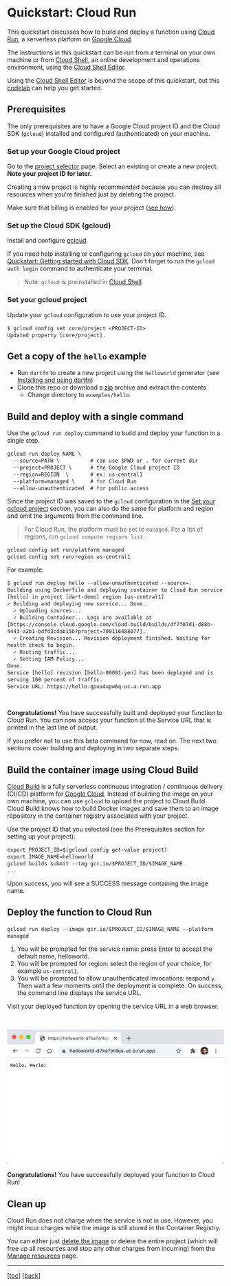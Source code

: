 # Quickstart: Cloud Run

This quickstart discusses how to build and deploy a function using
[Cloud Run], a serverless platform on [Google Cloud].

The instructions in this quickstart can be run from a terminal on your own
machine or from [Cloud Shell], an online development and operations environment,
using the [Cloud Shell Editor].

Using the [Cloud Shell Editor] is beyond the scope of this quickstart, but
this [codelab] can help you get started.

## Prerequisites

The only prerequisites are to have a Google Cloud project ID and the Cloud
SDK (`gcloud`) installed and configured (authenticated) on your machine.

### Set up your Google Cloud project

Go to the [project selector] page. Select an existing or create a new
project. **Note your project ID for later.**

Creating a new project is highly recommended because you can destroy all
resources when you're finished just by deleting the project.

Make sure that billing is enabled for your project ([see how]).

### Set up the Cloud SDK (gcloud)

Install and configure [gcloud].

If you need help installing or configuring `gcloud` on your machine, see
[Quickstart: Getting started with Cloud SDK][quickstart]. Don't forget to run
the `gcloud auth login` command to authenticate your terminal.

> Note: `gcloud` is preinstalled in [Cloud Shell].

### Set your gcloud project

Update your `gcloud` configuration to use your project ID.

```shell
$ gcloud config set core/project <PROJECT-ID>
Updated property [core/project].
```

## Get a copy of the `hello` example

* Run `dartfn` to create a new project using the `helloworld` generator (see
  [Installing and using dartfn])
* Clone this repo or download a [zip] archive and extract the contents
  * Change directory to `examples/hello`.

## Build and deploy with a single command

Use the `gcloud run deploy` command to build and deploy your function in a
single step.

```shell
gcloud run deploy NAME \
  --source=PATH \          # can use $PWD or . for current dir
  --project=PROJECT \      # the Google Cloud project ID
  --region=REGION  \       # ex: us-central1
  --platform=managed \     # for Cloud Run
  --allow-unauthenticated  # for public access
```

Since the project ID was saved to the `gcloud` configuration in the
[Set your gcloud project](#set-your-gcloud-project) section, you can also do the
same for platform and region and omit the arguments from the command line.

> For Cloud Run, the platform must be set to `managed`.
> For a list of regions, run `gcloud compute regions list`.

```shell
gcloud config set run/platform managed
gcloud config set run/region us-central1
```

For example:

```shell
$ gcloud run deploy hello --allow-unauthenticated --source=.
Building using Dockerfile and deploying container to Cloud Run service [hello] in project [dart-demo] region [us-central1]
✓ Building and deploying new service... Done.
  ✓ Uploading sources...
  ✓ Building Container... Logs are available at [https://console.cloud.google.com/cloud-build/builds/df7f07d1-d88b-4443-a2b1-bdfd3cdab15b?project=700116488077].
  ✓ Creating Revision... Revision deployment finished. Waiting for health check to begin.
  ✓ Routing traffic...
  ✓ Setting IAM Policy...
Done.
Service [hello] revision [hello-00001-yen] has been deployed and is serving 100 percent of traffic.
Service URL: https://hello-gpua4upw6q-uc.a.run.app
```

<br>

**Congratulations!** You have successfully built and deployed your function
to Cloud Run. You can now access your function at the Service URL that is
printed in the last line of output.

If you prefer not to use this beta command for now, read on. The next two
sections cover building and deploying in two separate steps.

## Build the container image using Cloud Build

[Cloud Build] is a fully serverless continuous integration / continuous delivery
(CI/CD) platform for [Google Cloud]. Instead of building the image on your own
machine, you can use `gcloud` to upload the project to Cloud Build. Cloud Build
knows how to build Docker images and save them to an image repository in the
container registry associated with your project.

Use the project ID that you selected (see the Prerequisites section for setting
up your project):

```shell
export PROJECT_ID=$(gcloud config get-value project)
export IMAGE_NAME=helloworld
gcloud builds submit --tag gcr.io/$PROJECT_ID/$IMAGE_NAME
...
```

Upon success, you will see a SUCCESS message containing the image name.

## Deploy the function to Cloud Run

```shell
gcloud run deploy --image gcr.io/$PROJECT_ID/$IMAGE_NAME --platform managed
```

1. You will be prompted for the service name: press Enter to accept the default
   name, helloworld.
1. You will be prompted for region: select the region of your choice, for
   example `us-central1`.
1. You will be prompted to allow unauthenticated invocations: respond `y`. Then
   wait a few moments until the deployment is complete. On success, the command
   line displays the service URL.

Visit your deployed function by opening the service URL in a web browser.

<br>

![img.png](assets/helloworld-browser.png)

**Congratulations!** You have successfully deployed your function to Cloud Run!

## Clean up

Cloud Run does not charge when the service is not in use. However, you might
incur charges while the image is still stored in the Container Registry.

You can either just [delete the image] or delete the entire project (which will
free up all resources and stop any other charges from incurring) from
the [Manage resources] page.

---
[[toc]](../README.md) [[back]](02-quickstart-docker.md)

<!-- reference links -->
[Cloud Build]: https://cloud.google.com/cloud-build
[Cloud Run]: https://cloud.google.com/run
[Cloud Shell]: https://cloud.google.com/shell
[Cloud Shell Editor]: https://shell.cloud.google.com/?show=ide&environment_deployment=ide
[codelab]: https://codelabs.developers.google.com/codelabs/cloud-shell
[delete the image]: https://cloud.google.com/container-registry/docs/managing#deleting_images
[gcloud]: https://cloud.google.com/sdk/docs/install
[Google Cloud]: https://cloud.google.com/gcp
[incur charges]: https://cloud.google.com/container-registry/pricing
[Installing and using dartfn]: 00-install-dartfn.md
[Manage resources]: https://console.cloud.google.com/iam-admin/projects
[project selector]: https://console.cloud.google.com/projectselector2/home/dashboard
[quickstart]: https://cloud.google.com/sdk/docs/quickstart
[see how]: https://cloud.google.com/billing/docs/how-to/modify-project
[zip]: https://github.com/GoogleCloudPlatform/functions-framework-dart/archive/main.zip

